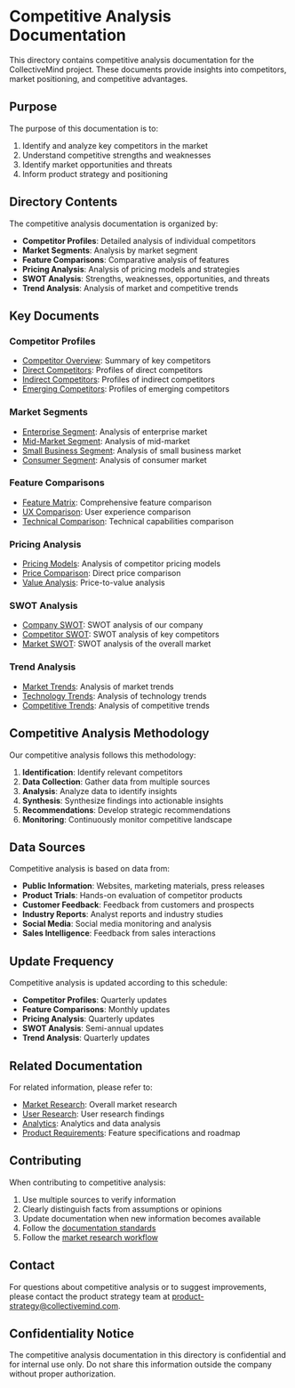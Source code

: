 # Competitive Analysis Documentation

This directory contains competitive analysis documentation for the CollectiveMind project. These documents provide insights into competitors, market positioning, and competitive advantages.

## Purpose

The purpose of this documentation is to:

1. Identify and analyze key competitors in the market
2. Understand competitive strengths and weaknesses
3. Identify market opportunities and threats
4. Inform product strategy and positioning

## Directory Contents

The competitive analysis documentation is organized by:

- **Competitor Profiles**: Detailed analysis of individual competitors
- **Market Segments**: Analysis by market segment
- **Feature Comparisons**: Comparative analysis of features
- **Pricing Analysis**: Analysis of pricing models and strategies
- **SWOT Analysis**: Strengths, weaknesses, opportunities, and threats
- **Trend Analysis**: Analysis of market and competitive trends

## Key Documents

### Competitor Profiles

- [Competitor Overview](./competitor-overview.md): Summary of key competitors
- [Direct Competitors](./direct-competitors/): Profiles of direct competitors
- [Indirect Competitors](./indirect-competitors/): Profiles of indirect competitors
- [Emerging Competitors](./emerging-competitors/): Profiles of emerging competitors

### Market Segments

- [Enterprise Segment](./segments/enterprise-segment.md): Analysis of enterprise market
- [Mid-Market Segment](./segments/mid-market-segment.md): Analysis of mid-market
- [Small Business Segment](./segments/small-business-segment.md): Analysis of small business market
- [Consumer Segment](./segments/consumer-segment.md): Analysis of consumer market

### Feature Comparisons

- [Feature Matrix](./feature-comparisons/feature-matrix.md): Comprehensive feature comparison
- [UX Comparison](./feature-comparisons/ux-comparison.md): User experience comparison
- [Technical Comparison](./feature-comparisons/technical-comparison.md): Technical capabilities comparison

### Pricing Analysis

- [Pricing Models](./pricing/pricing-models.md): Analysis of competitor pricing models
- [Price Comparison](./pricing/price-comparison.md): Direct price comparison
- [Value Analysis](./pricing/value-analysis.md): Price-to-value analysis

### SWOT Analysis

- [Company SWOT](./swot/company-swot.md): SWOT analysis of our company
- [Competitor SWOT](./swot/competitor-swot/): SWOT analysis of key competitors
- [Market SWOT](./swot/market-swot.md): SWOT analysis of the overall market

### Trend Analysis

- [Market Trends](./trends/market-trends.md): Analysis of market trends
- [Technology Trends](./trends/technology-trends.md): Analysis of technology trends
- [Competitive Trends](./trends/competitive-trends.md): Analysis of competitive trends

## Competitive Analysis Methodology

Our competitive analysis follows this methodology:

1. **Identification**: Identify relevant competitors
2. **Data Collection**: Gather data from multiple sources
3. **Analysis**: Analyze data to identify insights
4. **Synthesis**: Synthesize findings into actionable insights
5. **Recommendations**: Develop strategic recommendations
6. **Monitoring**: Continuously monitor competitive landscape

## Data Sources

Competitive analysis is based on data from:

- **Public Information**: Websites, marketing materials, press releases
- **Product Trials**: Hands-on evaluation of competitor products
- **Customer Feedback**: Feedback from customers and prospects
- **Industry Reports**: Analyst reports and industry studies
- **Social Media**: Social media monitoring and analysis
- **Sales Intelligence**: Feedback from sales interactions

## Update Frequency

Competitive analysis is updated according to this schedule:

- **Competitor Profiles**: Quarterly updates
- **Feature Comparisons**: Monthly updates
- **Pricing Analysis**: Quarterly updates
- **SWOT Analysis**: Semi-annual updates
- **Trend Analysis**: Quarterly updates

## Related Documentation

For related information, please refer to:

- [Market Research](../): Overall market research
- [User Research](../user-research/): User research findings
- [Analytics](../analytics/): Analytics and data analysis
- [Product Requirements](../../product-requirements/): Feature specifications and roadmap

## Contributing

When contributing to competitive analysis:

1. Use multiple sources to verify information
2. Clearly distinguish facts from assumptions or opinions
3. Update documentation when new information becomes available
4. Follow the [documentation standards](../../process/standards/documentation-standards.md)
5. Follow the [market research workflow](../../process/workflows/market-research-workflow.md)

## Contact

For questions about competitive analysis or to suggest improvements, please contact the product strategy team at [product-strategy@collectivemind.com](mailto:product-strategy@collectivemind.com).

## Confidentiality Notice

The competitive analysis documentation in this directory is confidential and for internal use only. Do not share this information outside the company without proper authorization. 